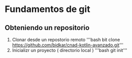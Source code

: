 # Fundamentos de git

## Obteniendo un repositorio
1. Clonar desde un repostorio remoto
'''bash
bit clone https://github.com/bidkar/cnad-kotlin-avanzado.git'''
2. Inicializr un proyecto ( directorio local ) 
'''bash
git init'''
